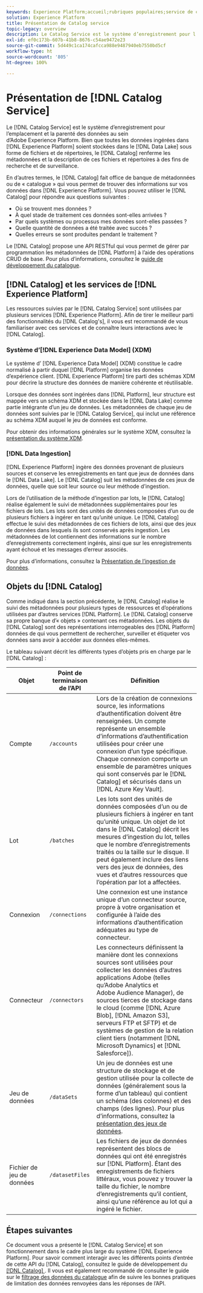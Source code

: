 ```yaml
---
keywords: Experience Platform;accueil;rubriques populaires;service de catalogue;catalogue;Service de catalogue;emplacement des données;Emplacement des données;Gestion des données;gestion des données;Parenté;parenté;Catalogue;activer le jeu de données
solution: Experience Platform
title: Présentation de Catalog service
topic-legacy: overview
description: Le Catalog Service est le système d’enregistrement pour l’emplacement et la parenté des données au sein d’Adobe Experience Platform. Bien que toutes les données ingérées dans Experience Platform soient stockées dans le lac de données sous forme de fichiers et de répertoires, le catalogue renferme les métadonnées et la description de ces fichiers et répertoires à des fins de recherche et de surveillance.
exl-id: ef0c173b-607b-41b8-8676-c54ae9472e23
source-git-commit: 5d449c1ca174cafcca988e9487940eb7550bd5cf
workflow-type: ht
source-wordcount: '805'
ht-degree: 100%

---
```


# Présentation de [!DNL Catalog Service]

Le [!DNL Catalog Service] est le système d’enregistrement pour l’emplacement et la parenté des données au sein d’Adobe Experience Platform. Bien que toutes les données ingérées dans [!DNL Experience Platform] soient stockées dans le [!DNL Data Lake] sous forme de fichiers et de répertoires, le [!DNL Catalog] renferme les métadonnées et la description de ces fichiers et répertoires à des fins de recherche et de surveillance.

En d’autres termes, le [!DNL Catalog] fait office de banque de métadonnées ou de « catalogue » qui vous permet de trouver des informations sur vos données dans [!DNL Experience Platform]. Vous pouvez utiliser le [!DNL Catalog] pour répondre aux questions suivantes :

* Où se trouvent mes données ?
* À quel stade de traitement ces données sont-elles arrivées ?
* Par quels systèmes ou processus mes données sont-elles passées ?
* Quelle quantité de données a été traitée avec succès ?
* Quelles erreurs se sont produites pendant le traitement ?

Le [!DNL Catalog] propose une API RESTful qui vous permet de gérer par programmation les métadonnées de [!DNL Platform] à l’aide des opérations CRUD de base. Pour plus d’informations, consultez le [guide de développement du catalogue](api/getting-started.md).

## [!DNL Catalog] et les services de [!DNL Experience Platform]

Les ressources suivies par le [!DNL Catalog Service] sont utilisées par plusieurs services [!DNL Experience Platform]. Afin de tirer le meilleur parti des fonctionnalités du [!DNL Catalog's], il vous est recommandé de vous familiariser avec ces services et de connaître leurs interactions avec le [!DNL Catalog].

### Système d’[!DNL Experience Data Model] (XDM)

Le système d’ [!DNL Experience Data Model] (XDM) constitue le cadre normalisé à partir duquel [!DNL Platform] organise les données d’expérience client. [!DNL Experience Platform] tire parti des schémas XDM pour décrire la structure des données de manière cohérente et réutilisable.

Lorsque des données sont ingérées dans [!DNL Platform], leur structure est mappée vers un schéma XDM et stockée dans le [!DNL Data Lake] comme partie intégrante d’un jeu de données. Les métadonnées de chaque jeu de données sont suivies par le [!DNL Catalog Service], qui inclut une référence au schéma XDM auquel le jeu de données est conforme.

Pour obtenir des informations générales sur le système XDM, consultez la [présentation du système XDM](../xdm/home.md).

### [!DNL Data Ingestion]

[!DNL Experience Platform] ingère des données provenant de plusieurs sources et conserve les enregistrements en tant que jeux de données dans le [!DNL Data Lake]. Le [!DNL Catalog] suit les métadonnées de ces jeux de données, quelle que soit leur source ou leur méthode d’ingestion.

Lors de l’utilisation de la méthode d’ingestion par lots, le [!DNL Catalog] réalise également le suivi de métadonnées supplémentaires pour les fichiers de lots. Les lots sont des unités de données composées d’un ou de plusieurs fichiers à ingérer en tant qu’unité unique. Le [!DNL Catalog] effectue le suivi des métadonnées de ces fichiers de lots, ainsi que des jeux de données dans lesquels ils sont conservés après ingestion. Les métadonnées de lot contiennent des informations sur le nombre d’enregistrements correctement ingérés, ainsi que sur les enregistrements ayant échoué et les messages d’erreur associés.

Pour plus d’informations, consultez la [Présentation de l’ingestion de données](../ingestion/home.md).

## Objets du [!DNL Catalog]

Comme indiqué dans la section précédente, le [!DNL Catalog] réalise le suivi des métadonnées pour plusieurs types de ressources et d’opérations utilisées par d’autres services [!DNL Platform]. Le [!DNL Catalog] conserve sa propre banque d’« objets » contenant ces métadonnées. Les objets du [!DNL Catalog] sont des représentations interrogeables des [!DNL Platform] données de qui vous permettent de rechercher, surveiller et étiqueter vos données sans avoir à accéder aux données elles-mêmes.

Le tableau suivant décrit les différents types d’objets pris en charge par le [!DNL Catalog] :

| Objet | Point de terminaison de l’API | Définition |
|---|---|---|
| Compte | `/accounts` | Lors de la création de connexions source, les informations d’authentification doivent être renseignées. Un compte représente un ensemble d’informations d’authentification utilisées pour créer une connexion d’un type spécifique. Chaque connexion comporte un ensemble de paramètres uniques qui sont conservés par le [!DNL Catalog] et sécurisés dans un [!DNL Azure Key Vault]. |
| Lot | `/batches` | Les lots sont des unités de données composées d’un ou de plusieurs fichiers à ingérer en tant qu’unité unique. Un objet de lot dans le [!DNL Catalog] décrit les mesures d’ingestion du lot, telles que le nombre d’enregistrements traités ou la taille sur le disque. Il peut également inclure des liens vers des jeux de données, des vues et d’autres ressources que l’opération par lot a affectées. |
| Connexion | `/connections` | Une connexion est une instance unique d’un connecteur source, propre à votre organisation et configurée à l’aide des informations d’authentification adéquates au type de connecteur. |
| Connecteur | `/connectors` | Les connecteurs définissent la manière dont les connexions sources sont utilisées pour collecter les données d’autres applications Adobe (telles qu’Adobe Analytics et Adobe Audience Manager), de sources tierces de stockage dans le cloud (comme [!DNL Azure Blob], [!DNL Amazon S3], serveurs FTP et SFTP) et de systèmes de gestion de la relation client tiers (notamment [!DNL Microsoft Dynamics] et [!DNL Salesforce]). |
| Jeu de données | `/dataSets` | Un jeu de données est une structure de stockage et de gestion utilisée pour la collecte de données (généralement sous la forme d’un tableau) qui contient un schéma (des colonnes) et des champs (des lignes). Pour plus d’informations, consultez la [présentation des jeux de données](./datasets/overview.md). |
| Fichier de jeu de données | `/datasetFiles` | Les fichiers de jeux de données représentent des blocs de données qui ont été enregistrés sur [!DNL Platform]. Étant des enregistrements de fichiers littéraux, vous pouvez y trouver la taille du fichier, le nombre d’enregistrements qu’il contient, ainsi qu’une référence au lot qui a ingéré le fichier. |

## Étapes suivantes

Ce document vous a présenté le [!DNL Catalog Service] et son fonctionnement dans le cadre plus large du système [!DNL Experience Platform]. Pour savoir comment interagir avec les différents points d’entrée de cette API du [!DNL Catalog], consultez le guide de développement du [[!DNL Catalog] ](api/getting-started.md). Il vous est également recommandé de consulter le guide sur le [filtrage des données du catalogue](api/filter-data.md) afin de suivre les bonnes pratiques de limitation des données renvoyées dans les réponses de l’API.
